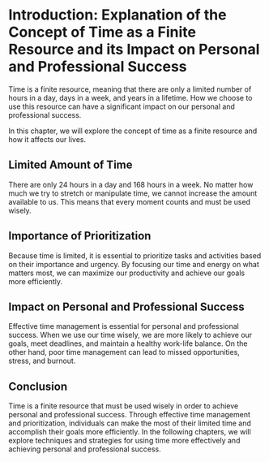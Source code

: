 Introduction: Explanation of the Concept of Time as a Finite Resource and its Impact on Personal and Professional Success
=========================================================================================================================

Time is a finite resource, meaning that there are only a limited number of hours in a day, days in a week, and years in a lifetime. How we choose to use this resource can have a significant impact on our personal and professional success.

In this chapter, we will explore the concept of time as a finite resource and how it affects our lives.

Limited Amount of Time
----------------------

There are only 24 hours in a day and 168 hours in a week. No matter how much we try to stretch or manipulate time, we cannot increase the amount available to us. This means that every moment counts and must be used wisely.

Importance of Prioritization
----------------------------

Because time is limited, it is essential to prioritize tasks and activities based on their importance and urgency. By focusing our time and energy on what matters most, we can maximize our productivity and achieve our goals more efficiently.

Impact on Personal and Professional Success
-------------------------------------------

Effective time management is essential for personal and professional success. When we use our time wisely, we are more likely to achieve our goals, meet deadlines, and maintain a healthy work-life balance. On the other hand, poor time management can lead to missed opportunities, stress, and burnout.

Conclusion
----------

Time is a finite resource that must be used wisely in order to achieve personal and professional success. Through effective time management and prioritization, individuals can make the most of their limited time and accomplish their goals more efficiently. In the following chapters, we will explore techniques and strategies for using time more effectively and achieving personal and professional success.
